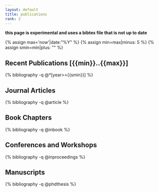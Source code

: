 ```yaml
---
layout: default
title: publications
rank: 2
---
```


**this page is experimental and uses a bibtex file that is not up to date**

{% assign max='now'|date:"%Y" %}
{% assign min=max|minus: 5 %}
{% assign smin=min|plus: "" %}

## Recent Publications [{{min}}..{{max}}]

{% bibliography -q @*[year>={{smin}}] %}

## Journal Articles

{% bibliography -q @article %}

## Book Chapters

{% bibliography -q @inbook %}

## Conferences and Workshops

{% bibliography -q @inproceedings %}

## Manuscripts

{% bibliography -q @phdthesis %}
